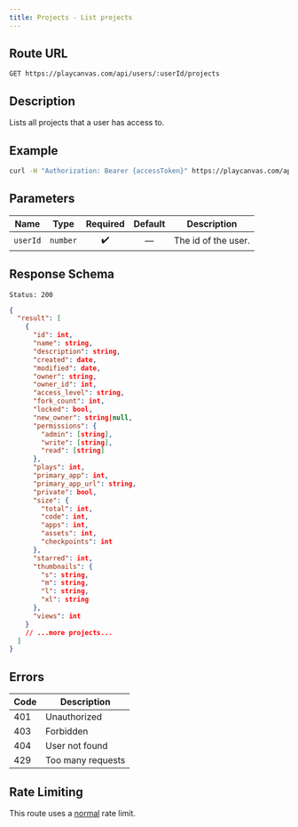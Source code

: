 ```yaml
---
title: Projects - List projects
---
```


## Route URL

```none
GET https://playcanvas.com/api/users/:userId/projects
```

## Description

Lists all projects that a user has access to.

## Example

```bash
curl -H "Authorization: Bearer {accessToken}" https://playcanvas.com/api/users/{userId}/projects
```

## Parameters

| Name      | Type     | Required | Default | Description             |
| --------- | -------- | :------: | :-----: | ----------------------- |
| `userId`  | `number` |   ✔️     |   —     | The id of the user.     |

## Response Schema

```none
Status: 200
```

```json
{
  "result": [
    {
      "id": int,
      "name": string,
      "description": string,
      "created": date,
      "modified": date,
      "owner": string,
      "owner_id": int,
      "access_level": string,
      "fork_count": int,
      "locked": bool,
      "new_owner": string|null,
      "permissions": {
        "admin": [string],
        "write": [string],
        "read": [string]
      },
      "plays": int,
      "primary_app": int,
      "primary_app_url": string,
      "private": bool,
      "size": {
        "total": int,
        "code": int,
        "apps": int,
        "assets": int,
        "checkpoints": int
      },
      "starred": int,
      "thumbnails": {
        "s": string,
        "m": string,
        "l": string,
        "xl": string
      },
      "views": int
    }
    // ...more projects...
  ]
}
```

## Errors

| Code | Description       |
| ---- | ----------------- |
| 401  | Unauthorized      |
| 403  | Forbidden         |
| 404  | User not found    |
| 429  | Too many requests |

## Rate Limiting

This route uses a [normal][1] rate limit.

[1]: /user-manual/api#rate-limiting
